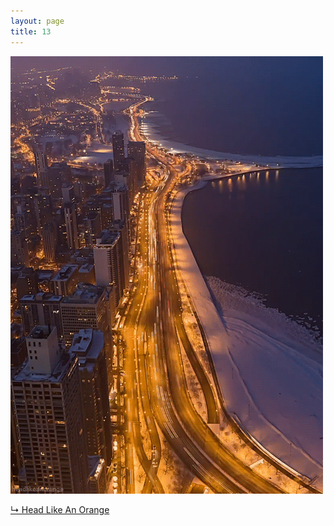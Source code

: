 ```yaml
---
layout: page
title: 13
---
```


<img src="https://raw.githubusercontent.com/qrush/gifs/master/gifs/13.gif" />

<a href="http://headlikeanorange.tumblr.com/post/37212150943">&#8627; Head Like An Orange</a>

